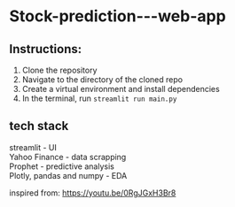 # Stock-prediction---web-app
## Instructions: <br>
1) Clone the repository <br>
2) Navigate to the directory of the cloned repo<br>
3) Create a virtual environment and install dependencies<br>
4) In the terminal, run `streamlit run main.py`

## tech stack <br>
streamlit - UI <br> 
Yahoo Finance - data scrapping <br>
Prophet - predictive analysis <br>
Plotly, pandas and numpy - EDA <br>

inspired from: https://youtu.be/0RgJGxH3Br8

